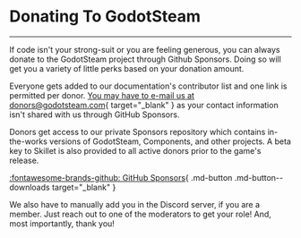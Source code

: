 # Donating To GodotSteam

---

If code isn't your strong-suit or you are feeling generous, you can always donate to the GodotSteam project through Github Sponsors. Doing so will get you a variety of little perks based on your donation amount.

Everyone gets added to our documentation's contributor list and one link is permitted per donor. [You may have to e-mail us at donors@godotsteam.com](mailto:donors@godotsteam.com){ target="\_blank" } as your contact information isn't shared with us through GitHub Sponsors.

Donors get access to our private Sponsors repository which contains in-the-works versions of GodotSteam, Components, and other projects. A beta key to Skillet is also provided to all active donors prior to the game's release.

[:fontawesome-brands-github: GitHub Sponsors](https://github.com/sponsors/Gramps){ .md-button .md-button--downloads target="\_blank" }

We also have to manually add you in the Discord server, if you are a member. Just reach out to one of the moderators to get your role! And, most importantly, thank you!